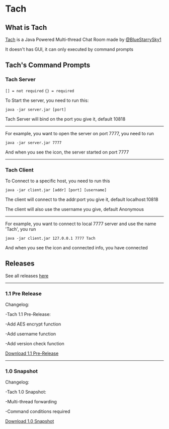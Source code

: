 # Tach

## What is Tach
[Tach](https://github.com/BlueStarrySky1/Tach) is a Java Powered Multi-thread Chat Room made by [@BlueStarrySky1](https://github.com/BlueStarrySky1)

It doesn't has GUI, it can only executed by command prompts

## Tach's Command Prompts
### Tach Server
`[] = not required`
`{} = required`

To Start the server, you need to run this:

`java -jar server.jar [port]`

Tach Server will bind on the port you give it, default 10818
___
For example, you want to open the server on port 7777, you need to run

`java -jar server.jar 7777`

And when you see the icon, the server started on port 7777
___
### Tach Client
To Connect to a specific host, you need to run this

`java -jar client.jar [addr] [port] [username]`

The client will connect to the addr:port you give it, default localhost:10818

The client will also use the username you give, default Anonymous
___
For example, you want to connect to local 7777 server and use the name 'Tach', you run

`java -jar client.jar 127.0.0.1 7777 Tach`

And when you see the icon and connected info, you have connected



## Releases
See all releases [here](https://github.com/BlueStarrySky1/Tach/releases)

___

### 1.1 Pre Release
Changelog:

-Tach 1.1 Pre-Release:

-Add AES encrypt function

-Add username function

-Add version check function

[Download 1.1 Pre-Release](https://github.com/BlueStarrySky1/Tach/releases/tag/Pre-Release)

___

### 1.0 Snapshot
Changelog:

-Tach 1.0 Snapshot:

-Multi-thread forwarding

-Command conditions required

[Download 1.0 Snapshot](https://github.com/BlueStarrySky1/Tach/releases/tag/Snapshot)
